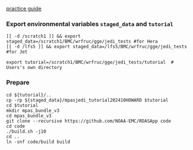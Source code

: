 [practice guide](https://www2.mmm.ucar.edu/projects/mpas-jedi/tutorial/202410HOWARD)

### Export environmental variables `staged_data` and `tutorial`
```
[[ -d /scratch1 ]] && export staged_data=/scratch1/BMC/wrfruc/gge/jedi_tests #for Hera
[[ -d /lfs5 ]] && export staged_data=/lfs5/BMC/wrfruc/gge/jedi_tests #for Jet

export tutorial=/scratch1/BMC/wrfruc/gge/jedi_tests/tutorial  # Users's own directory
```

### Prepare
```
cd ${tutorial}/..
cp -rp ${staged_data}/mpasjedi_tutorial202410HOWARD $tutorial
cd $tutorial
mkdir mpas_bundle_v3
cd mpas_bundle_v3
git clone --recursive https://github.com/NOAA-EMC/RDASApp code
cd code
./build.sh -j10
cd ..
ln -snf code/build build
```


